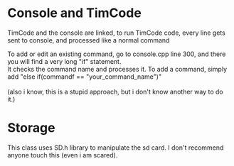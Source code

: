 <h1>Console and TimCode</h1>
TimCode and the console are linked, to run TimCode code, every line gets sent to console, and processed like a normal command<br>

To add or edit an existing command, go to console.cpp line 300, and there you will find a very long "if" statement.<br>
It checks the command name and processes it. To add a command, simply add "else if(commandf == "your_command_name")"<br><br>
(also i know, this is a stupid approach, but i don't know another way to do it.) <br>

<h1>Storage</h1>
This class uses SD.h library to manipulate the sd card. I don't recommend anyone touch this (even i am scared).
